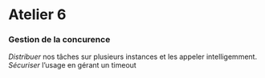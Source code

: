 # Atelier 6
### Gestion de la concurence

_Distribuer_ nos tâches sur plusieurs instances et les appeler intelligemment.
_Sécuriser_ l’usage en gérant un timeout
